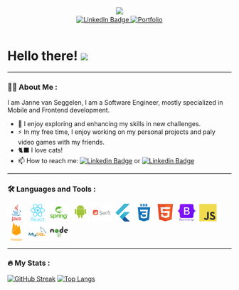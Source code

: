 <div id="header" align="center">
  <img src="https://i.giphy.com/media/v1.Y2lkPTc5MGI3NjExYXU5OWR2cjZudG9mbDRlMHR5bGF2NXZwaWx6OXh3eTlzY3A4ZGJuNiZlcD12MV9pbnRlcm5hbF9naWZfYnlfaWQmY3Q9Zw/E6jscXfv3AkWQ/giphy.gif" width="200"/>

  <div id="badges">
    <a href="https://www.linkedin.com/in/jvseg/">
      <img src="https://img.shields.io/badge/LinkedIn-blue?style=for-the-badge&logo=linkedin&logoColor=white" alt="LinkedIn Badge"/>
    </a>
    <a href="http://vanseggelen.net/">
      <img src="https://img.shields.io/badge/Portfolio-8A2BE2?style=for-the-badge&logo=homepage&logoColor=white" alt="Portfolio"/>
    </a>
  </div>

  <img src="https://komarev.com/ghpvc/?username=j-vseg&style=flat-square&color=blue" alt=""/>
</div>

<h1>
  Hello there!
  <img src="https://media.giphy.com/media/hvRJCLFzcasrR4ia7z/giphy.gif" width="30px"/>
</h1>

---

### :woman_technologist: About Me :
I am Janne van Seggelen, I am a Software Engineer, mostly specialized in Mobile and Frontend development.
- 🌱 I enjoy exploring and enhancing my skills in new challenges.
- ⚡ In my free time, I enjoy working on my personal projects and paly video games with my friends.
- 🐈‍⬛ I love cats!
- 📫 How to reach me: [![Linkedin Badge](https://img.shields.io/badge/-Janne%20van%20Seggelen-blue?style=flat&logo=Linkedin&logoColor=white)](https://www.linkedin.com/in/jvseg/) or [![Linkedin Badge](https://img.shields.io/badge/-Gmail-EA4335?style=flat&logo=gmail&logoColor=white)](mailto:vanseggelenjanne@gmail.com)

---

### :hammer_and_wrench: Languages and Tools :
<div>
  <img src="https://github.com/devicons/devicon/blob/master/icons/java/java-original-wordmark.svg" title="Java" alt="Java" width="40" height="40"/>&nbsp;
  <img src="https://github.com/devicons/devicon/blob/master/icons/react/react-original-wordmark.svg" title="React" alt="React" width="40" height="40"/>&nbsp;
  <img src="https://github.com/devicons/devicon/blob/master/icons/spring/spring-original-wordmark.svg" title="Spring" alt="Spring" width="40" height="40"/>&nbsp;
  <img src="https://github.com/devicons/devicon/blob/master/icons/android/android-original-wordmark.svg" title="Android" alt="Android" width="40" height="40"/>&nbsp;
  <img src="https://github.com/devicons/devicon/blob/master/icons/swift/swift-original-wordmark.svg" title="Swift" alt="Swift" width="40" height="40"/>&nbsp;
  <img src="https://github.com/devicons/devicon/blob/master/icons/flutter/flutter-original.svg" title="Flutter" alt="Flutter" width="40" height="40"/>&nbsp;
  <img src="https://github.com/devicons/devicon/blob/master/icons/css3/css3-plain-wordmark.svg"  title="CSS3" alt="CSS" width="40" height="40"/>&nbsp;
  <img src="https://github.com/devicons/devicon/blob/master/icons/html5/html5-original.svg" title="HTML5" alt="HTML" width="40" height="40"/>&nbsp;
  <img src="https://github.com/devicons/devicon/blob/master/icons/bootstrap/bootstrap-original-wordmark.svg" title="Bootstrap" alt="Bootstrap" width="40" height="40"/>&nbsp;
  <img src="https://github.com/devicons/devicon/blob/master/icons/javascript/javascript-original.svg" title="JavaScript" alt="JavaScript" width="40" height="40"/>&nbsp;
  <img src="https://github.com/devicons/devicon/blob/master/icons/firebase/firebase-plain-wordmark.svg" title="Firebase" alt="Firebase" width="40" height="40"/>&nbsp;
  <img src="https://github.com/devicons/devicon/blob/master/icons/mysql/mysql-original-wordmark.svg" title="MySQL"  alt="MySQL" width="40" height="40"/>&nbsp;
  <img src="https://github.com/devicons/devicon/blob/master/icons/nodejs/nodejs-original-wordmark.svg" title="NodeJS" alt="NodeJS" width="40" height="40"/>&nbsp;
</div>

---

### :fire: My Stats :
[![GitHub Streak](http://github-readme-streak-stats.herokuapp.com?user=j-vseg&theme=dark&background=000000)](https://git.io/streak-stats)
[![Top Langs](https://github-readme-stats.vercel.app/api/top-langs/?username=j-vseg&layout=compact&theme=vision-friendly-dark)](https://github.com/anuraghazra/github-readme-stats)
